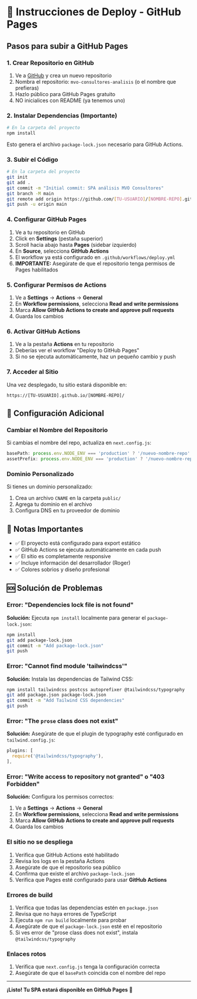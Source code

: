 # 🚀 Instrucciones de Deploy - GitHub Pages

## Pasos para subir a GitHub Pages

### 1. Crear Repositorio en GitHub
1. Ve a [GitHub](https://github.com/DIOLINK) y crea un nuevo repositorio
2. Nombra el repositorio: `mvo-consultores-analisis` (o el nombre que prefieras)
3. Hazlo público para GitHub Pages gratuito
4. NO inicialices con README (ya tenemos uno)

### 2. Instalar Dependencias (Importante)
```bash
# En la carpeta del proyecto
npm install
```
Esto genera el archivo `package-lock.json` necesario para GitHub Actions.

### 3. Subir el Código
```bash
# En la carpeta del proyecto
git init
git add .
git commit -m "Initial commit: SPA análisis MVO Consultores"
git branch -M main
git remote add origin https://github.com/[TU-USUARIO]/[NOMBRE-REPO].git
git push -u origin main
```

### 4. Configurar GitHub Pages
1. Ve a tu repositorio en GitHub
2. Click en **Settings** (pestaña superior)
3. Scroll hacia abajo hasta **Pages** (sidebar izquierdo)
4. En **Source**, selecciona **GitHub Actions**
5. El workflow ya está configurado en `.github/workflows/deploy.yml`
6. **IMPORTANTE:** Asegúrate de que el repositorio tenga permisos de Pages habilitados

### 5. Configurar Permisos de Actions
1. Ve a **Settings** → **Actions** → **General**
2. En **Workflow permissions**, selecciona **Read and write permissions**
3. Marca **Allow GitHub Actions to create and approve pull requests**
4. Guarda los cambios

### 6. Activar GitHub Actions
1. Ve a la pestaña **Actions** en tu repositorio
2. Deberías ver el workflow "Deploy to GitHub Pages"
3. Si no se ejecuta automáticamente, haz un pequeño cambio y push

### 7. Acceder al Sitio
Una vez desplegado, tu sitio estará disponible en:
```
https://[TU-USUARIO].github.io/[NOMBRE-REPO]/
```

## 🔧 Configuración Adicional

### Cambiar el Nombre del Repositorio
Si cambias el nombre del repo, actualiza en `next.config.js`:
```javascript
basePath: process.env.NODE_ENV === 'production' ? '/nuevo-nombre-repo' : '',
assetPrefix: process.env.NODE_ENV === 'production' ? '/nuevo-nombre-repo/' : '',
```

### Dominio Personalizado
Si tienes un dominio personalizado:
1. Crea un archivo `CNAME` en la carpeta `public/`
2. Agrega tu dominio en el archivo
3. Configura DNS en tu proveedor de dominio

## 📝 Notas Importantes

- ✅ El proyecto está configurado para export estático
- ✅ GitHub Actions se ejecuta automáticamente en cada push
- ✅ El sitio es completamente responsive
- ✅ Incluye información del desarrollador (Roger)
- ✅ Colores sobrios y diseño profesional

## 🆘 Solución de Problemas

### Error: "Dependencies lock file is not found"
**Solución:** Ejecuta `npm install` localmente para generar el `package-lock.json`:
```bash
npm install
git add package-lock.json
git commit -m "Add package-lock.json"
git push
```

### Error: "Cannot find module 'tailwindcss'"
**Solución:** Instala las dependencias de Tailwind CSS:
```bash
npm install tailwindcss postcss autoprefixer @tailwindcss/typography
git add package.json package-lock.json
git commit -m "Add Tailwind CSS dependencies"
git push
```

### Error: "The `prose` class does not exist"
**Solución:** Asegúrate de que el plugin de typography esté configurado en `tailwind.config.js`:
```javascript
plugins: [
  require('@tailwindcss/typography'),
],
```

### Error: "Write access to repository not granted" o "403 Forbidden"
**Solución:** Configura los permisos correctos:
1. Ve a **Settings** → **Actions** → **General**
2. En **Workflow permissions**, selecciona **Read and write permissions**
3. Marca **Allow GitHub Actions to create and approve pull requests**
4. Guarda los cambios

### El sitio no se despliega
1. Verifica que GitHub Actions esté habilitado
2. Revisa los logs en la pestaña Actions
3. Asegúrate de que el repositorio sea público
4. Confirma que existe el archivo `package-lock.json`
5. Verifica que Pages esté configurado para usar **GitHub Actions**

### Errores de build
1. Verifica que todas las dependencias estén en `package.json`
2. Revisa que no haya errores de TypeScript
3. Ejecuta `npm run build` localmente para probar
4. Asegúrate de que el `package-lock.json` esté en el repositorio
5. Si ves error de "prose class does not exist", instala `@tailwindcss/typography`

### Enlaces rotos
1. Verifica que `next.config.js` tenga la configuración correcta
2. Asegúrate de que el `basePath` coincida con el nombre del repo

---

**¡Listo! Tu SPA estará disponible en GitHub Pages** 🎉
